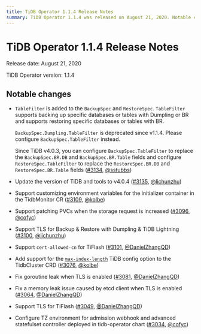 ```yaml
---
title: TiDB Operator 1.1.4 Release Notes
summary: TiDB Operator 1.1.4 was released on August 21, 2020. Notable changes include the addition of TableFilter to BackupSpec and RestoreSpec, support for customizing environment variables for the initializer container, patching PVCs when storage request is increased, TLS support for Backup & Restore with Dumpling & TiDB Lightning, and support for max-index-length TiDB config option. Other changes include fixes for goroutine and memory leaks, support for TLS for TiFlash, and configuration of TZ environment for admission webhook and advanced statefulset controller.
---
```


# TiDB Operator 1.1.4 Release Notes

Release date: August 21, 2020

TiDB Operator version: 1.1.4

## Notable changes

- `TableFilter` is added to the `BackupSpec` and `RestoreSpec`. `TableFilter` supports backing up specific databases or tables with Dumpling or BR and supports restoring specific databases or tables with BR.

    `BackupSpec.Dumpling.TableFilter` is deprecated since v1.1.4. Please configure `BackupSpec.TableFilter` instead.

    Since TiDB v4.0.3, you can configure `BackupSpec.TableFilter` to replace the `BackupSpec.BR.DB` and `BackupSpec.BR.Table` fields and configure `RestoreSpec.TableFilter` to replace the `RestoreSpec.BR.DB` and `RestoreSpec.BR.Table` fields ([#3134](https://github.com/pingcap/tidb-operator/pull/3134), [@sstubbs](https://github.com/sstubbs))

- Update the version of TiDB and tools to v4.0.4 ([#3135](https://github.com/pingcap/tidb-operator/pull/3135), [@lichunzhu](https://github.com/lichunzhu))
- Support customizing environment variables for the initializer container in the TidbMonitor CR ([#3109](https://github.com/pingcap/tidb-operator/pull/3109), [@kolbe](https://github.com/kolbe))
- Support patching PVCs when the storage request is increased ([#3096](https://github.com/pingcap/tidb-operator/pull/3096), [@cofyc](https://github.com/cofyc))
- Support TLS for Backup & Restore with Dumpling & TiDB Lightning ([#3100](https://github.com/pingcap/tidb-operator/pull/3100), [@lichunzhu](https://github.com/lichunzhu))
- Support `cert-allowed-cn` for TiFlash ([#3101](https://github.com/pingcap/tidb-operator/pull/3101), [@DanielZhangQD](https://github.com/DanielZhangQD))
- Add support for the [`max-index-length`](https://docs.pingcap.com/tidb/stable/tidb-configuration-file#max-index-length) TiDB config option to the TidbCluster CRD ([#3076](https://github.com/pingcap/tidb-operator/pull/3076), [@kolbe](https://github.com/kolbe))
- Fix goroutine leak when TLS is enabled ([#3081](https://github.com/pingcap/tidb-operator/pull/3081), [@DanielZhangQD](https://github.com/DanielZhangQD))
- Fix a memory leak issue caused by etcd client when TLS is enabled ([#3064](https://github.com/pingcap/tidb-operator/pull/3064), [@DanielZhangQD](https://github.com/DanielZhangQD))
- Support TLS for TiFlash ([#3049](https://github.com/pingcap/tidb-operator/pull/3049), [@DanielZhangQD](https://github.com/DanielZhangQD))
- Configure TZ environment for admission webhook and advanced statefulset controller deployed in tidb-operator chart ([#3034](https://github.com/pingcap/tidb-operator/pull/3034), [@cofyc](https://github.com/cofyc))
